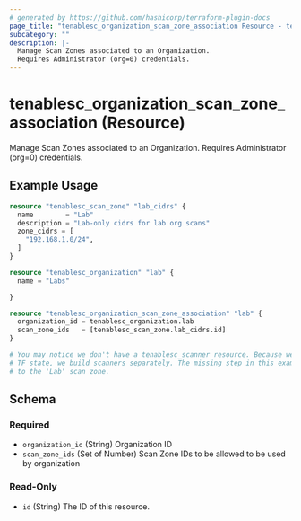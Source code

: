 ```yaml
---
# generated by https://github.com/hashicorp/terraform-plugin-docs
page_title: "tenablesc_organization_scan_zone_association Resource - terraform-provider-tenablesc"
subcategory: ""
description: |-
  Manage Scan Zones associated to an Organization.
  Requires Administrator (org=0) credentials.
---
```


# tenablesc_organization_scan_zone_association (Resource)

Manage Scan Zones associated to an Organization.
Requires Administrator (org=0) credentials.

## Example Usage

```terraform
resource "tenablesc_scan_zone" "lab_cidrs" {
  name        = "Lab"
  description = "Lab-only cidrs for lab org scans"
  zone_cidrs = [
    "192.168.1.0/24",
  ]
}

resource "tenablesc_organization" "lab" {
  name = "Labs"

}

resource "tenablesc_organization_scan_zone_association" "lab" {
  organization_id = tenablesc_organization.lab
  scan_zone_ids   = [tenablesc_scan_zone.lab_cidrs.id]
}

# You may notice we don't have a tenablesc_scanner resource. Because we don't want to put the scanner passwords in
# TF state, we build scanners separately. The missing step in this example is associating the desired scanners
# to the 'Lab' scan zone.
```

<!-- schema generated by tfplugindocs -->
## Schema

### Required

- `organization_id` (String) Organization ID
- `scan_zone_ids` (Set of Number) Scan Zone IDs to be allowed to be used by organization

### Read-Only

- `id` (String) The ID of this resource.
